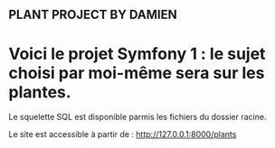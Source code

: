 ## PLANT PROJECT BY DAMIEN

# Voici le projet Symfony 1 : le sujet choisi par moi-même sera sur les plantes.

Le squelette SQL est disponible parmis les fichiers du dossier racine. 

Le site est accessible à partir de : http://127.0.0.1:8000/plants

